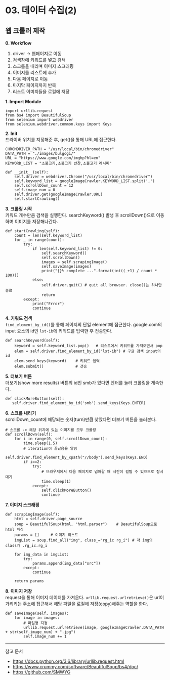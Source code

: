 #  03. 데이터 수집(2)

## 웹 크롤러 제작
**0. Workflow**  
1)  driver -> 웹페이지로 이동  
2) 검색창에 키워드를 넣고 검색  
3) 스크롤을 내리며 이미지 스크래핑  
4) 이미지를 리스트에 추가  
5) 다음 페이지로 이동  
6) 마지막 페이지까지 반복  
7) 리스트 이미지들을 로컬에 저장

**1. Import Module**  

    import urllib.request  
    from bs4 import BeautifulSoup  
    from selenium import webdriver  
    from selenium.webdriver.common.keys import Keys



**2. Init**  
드라이버 위치를 지정해준 후, get()을 통해 URL에 접근한다.
    
    CHROMDRIVER_PATH = "/usr/local/bin/chromedriver"
    DATA_PATH = "./images/bulgogi/"
    URL = "https://www.google.com/imghp?hl=en"
    KEYWORD_LIST = "소불고기,소불고기 반찬,소불고기 레시피"

    def __init__(self):  
        self.driver = webdriver.Chrome("/usr/local/bin/chromedriver")
        self.keyword_list = googleImageCrawler.KEYWORD_LIST.split(',')
        self.scrollDown_count = 12
        self.image_num = 0
        self.driver.get(googleImageCrawler.URL)
        self.startCrawling()


**3. 크롤링 시작**  
키워드 개수만큼 검색을 실행한다. searchKeyword() 발생 후 scrollDown()으로 이동하며 이미지를 저장해나간다.

    def startCrawling(self):  
        count = len(self.keyword_list)
        for _ in range(count):
            try:
                if len(self.keyword_list) != 0:
                    self.searchKeyword()
                    self.scrollDown()
                    images = self.scrapingImage()
                    self.saveImage(images)
                    print("{}% complete ...".format(int((_+1) / count * 100)))
                else:
                    self.driver.quit() # quit all browser. close()는 하나만 종료
                    return
            except:
                print("Error")
                continue

**4. 키워드 검색**  
```find_element_by_id()```를 통해 페이지의 단일 element에 접근한다. google.com의 input 요소의 id인 ```lst-ib```에 키워드를 입력한 후 전송한다.

    def searchKeyword(self):
        keyword = self.keyword_list.pop()   # 리스트에서 키워드를 가져오면서 pop
        elem = self.driver.find_element_by_id("lst-ib") # 구글 검색 input의 id
        elem.send_keys(keyword)    # 키워드 입력
        elem.submit()              # 전송

**5. 더보기 버튼**  
더보기(show more results) 버튼의 id인 smb가 있다면 엔터를 눌러 크롤링을 계속한다.  

    def clickMoreButton(self):  
       self.driver.find_element_by_id('smb').send_keys(Keys.ENTER)

**6. 스크롤 내리기**  
scrollDown_count에 해당되는 숫자(turn)만큼 찾았다면 더보기 버튼을 눌러본다.

    # 스크롤 -> 해당 위치에 있는 이미지를 모두 크롤링
    def scrollDown(self):
        for i in range(0, self.scrollDown_count):
            time.sleep(1.5)
            # iteration이 끝났음을 알림
            self.driver.find_element_by_xpath("//body").send_keys(Keys.END)
            if i==2:
                try:
                    # 브라우저에서 다음 페이지로 넘어갈 때 시간이 걸릴 수 있으므로 잠시 대기
                    time.sleep(1)
                except:
                    self.clickMoreButton()
                    continue


**7. 이미지 스크래핑**

    def scrapingImage(self):
        html = self.driver.page_source
        soup = BeautifulSoup(html, "html.parser")    # BeautifulSoup으로 html 파싱
        params = []     # 이미지 리스트
        imgList = soup.find_all("img", class_="rg_ic rg_i") # 각 img의 class가 .rg_ic.rg_i

        for img_data in imgList:
            try:
                params.append(img_data["src"])
            except:
                continue

        return params


**8. 이미지 저장**   
request을 통해 이미지 데이터를 가져온다. ```urllib.request.urlretrieve()```은 url이 가리키는 주소에 접근해서 해당 파일을 로컬에 저장(copy)해주는 역할을 한다.

    def saveImage(self, images):
        for image in images:
            # 파일명 지정
            urllib.request.urlretrieve(image, googleImageCrawler.DATA_PATH + str(self.image_num) + ".jpg")
            self.image_num += 1
  


-----------
참고 문서  

* https://docs.python.org/3.6/library/urllib.request.html  
* https://www.crummy.com/software/BeautifulSoup/bs4/doc/
* https://github.com/SMWYG
